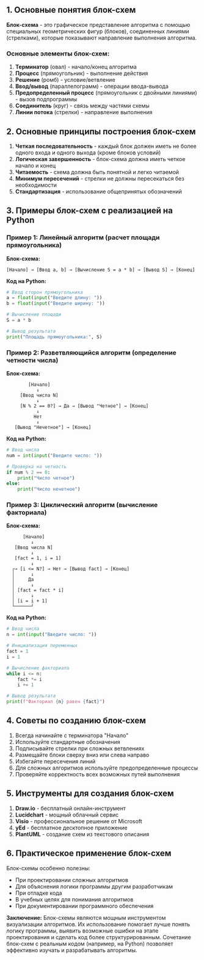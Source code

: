 ## 1. Основные понятия блок-схем

**Блок-схема** - это графическое представление алгоритма с помощью специальных геометрических фигур (блоков), соединенных линиями (стрелками), которые показывают направление выполнения алгоритма.

### Основные элементы блок-схем:
1. **Терминатор** (овал) - начало/конец алгоритма
2. **Процесс** (прямоугольник) - выполнение действия
3. **Решение** (ромб) - условие/ветвление
4. **Ввод/вывод** (параллелограмм) - операции ввода-вывода
5. **Предопределенный процесс** (прямоугольник с двойными линиями) - вызов подпрограммы
6. **Соединитель** (круг) - связь между частями схемы
7. **Линии потока** (стрелки) - направление выполнения

## 2. Основные принципы построения блок-схем

1. **Четкая последовательность** - каждый блок должен иметь не более одного входа и одного выхода (кроме блоков условий)
2. **Логическая завершенность** - блок-схема должна иметь четкое начало и конец
3. **Читаемость** - схема должна быть понятной и легко читаемой
4. **Минимум пересечений** - стрелки не должны пересекаться без необходимости
5. **Стандартизация** - использование общепринятых обозначений

## 3. Примеры блок-схем с реализацией на Python

### Пример 1: Линейный алгоритм (расчет площади прямоугольника)

**Блок-схема:**
```
[Начало] → [Ввод a, b] → [Вычисление S = a * b] → [Вывод S] → [Конец]
```

**Код на Python:**
```python
# Ввод сторон прямоугольника
a = float(input("Введите длину: "))
b = float(input("Введите ширину: "))

# Вычисление площади
S = a * b

# Вывод результата
print("Площадь прямоугольника:", S)
```

### Пример 2: Разветвляющийся алгоритм (определение четности числа)

**Блок-схема:**
```
        [Начало]
           ↓
     [Ввод числа N]
           ↓
     [N % 2 == 0?] → Да → [Вывод "Четное"] → [Конец]
           ↓
          Нет
           ↓
   [Вывод "Нечетное"] → [Конец]
```

**Код на Python:**
```python
# Ввод числа
num = int(input("Введите число: "))

# Проверка на четность
if num % 2 == 0:
    print("Число четное")
else:
    print("Число нечетное")
```

### Пример 3: Циклический алгоритм (вычисление факториала)

**Блок-схема:**
```
      [Начало]
         ↓
   [Ввод числа N]
         ↓
   [fact = 1, i = 1]
         ↓
  ┌→ [i <= N?] → Нет → [Вывод fact] → [Конец]
  │      ↓
  │     Да
  │      ↓
  │ [fact = fact * i]
  │      ↓
  │ [i = i + 1]
  └──────┘
```

**Код на Python:**
```python
# Ввод числа
n = int(input("Введите число: "))

# Инициализация переменных
fact = 1
i = 1

# Вычисление факториала
while i <= n:
    fact *= i
    i += 1

# Вывод результата
print(f"Факториал {n} равен {fact}")
```

## 4. Советы по созданию блок-схем

1. Всегда начинайте с терминатора "Начало"
2. Используйте стандартные обозначения
3. Подписывайте стрелки при сложных ветвлениях
4. Размещайте блоки сверху вниз или слева направо
5. Избегайте пересечения линий
6. Для сложных алгоритмов используйте предопределенные процессы
7. Проверяйте корректность всех возможных путей выполнения

## 5. Инструменты для создания блок-схем

1. **Draw.io** - бесплатный онлайн-инструмент
2. **Lucidchart** - мощный облачный сервис
3. **Visio** - профессиональное решение от Microsoft
4. **yEd** - бесплатное десктопное приложение
5. **PlantUML** - создание схем из текстового описания

## 6. Практическое применение блок-схем

Блок-схемы особенно полезны:
- При проектировании сложных алгоритмов
- Для объяснения логики программы другим разработчикам
- При отладке кода
- В учебных целях для понимания алгоритмов
- При документировании программного обеспечения

**Заключение:** Блок-схемы являются мощным инструментом визуализации алгоритмов. Их использование помогает лучше понять логику программы, выявить возможные ошибки на этапе проектирования и сделать код более структурированным. Сочетание блок-схем с реальным кодом (например, на Python) позволяет эффективно изучать и разрабатывать алгоритмы.
